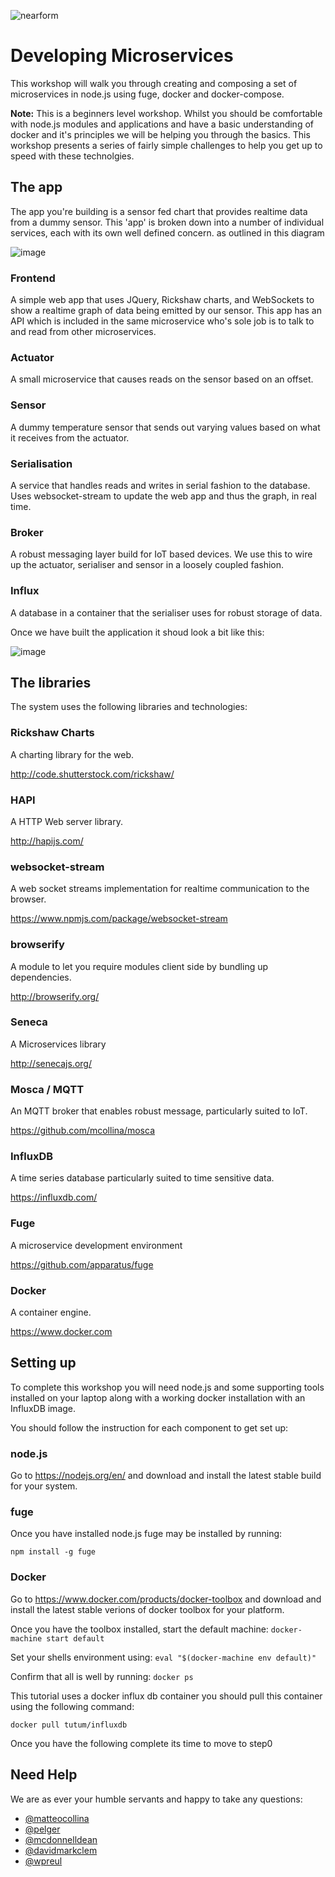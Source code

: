 ![nearform](https://rawgit.com/nearform/msworkshop/master/assets/banner.svg)

# Developing Microservices
This workshop will walk you through creating and composing a set of
microservices in node.js using fuge, docker and docker-compose.

__Note:__ This is a beginners level workshop. Whilst you should be comfortable
with node.js modules and applications and have a basic understanding of docker
and it's principles we will be helping you through the basics. This workshop presents a series of fairly simple challenges to help you get up to speed with these technolgies.

## The app
The app you're building is a sensor fed chart that provides realtime
data from a dummy sensor. This 'app' is broken down into a number of
individual services, each with its own well defined concern. as outlined in this diagram

![image](/Users/pelger/work/nearform/code/nodeconf/_developing-microservices/docs/target.png)

### Frontend
A simple web app that uses JQuery, Rickshaw charts, and WebSockets to show
a realtime graph of data being emitted by our sensor. This app has an API
which is included in the same microservice who's sole job is to talk to
and read from other microservices.

### Actuator
A small microservice that causes reads on the sensor based on an offset.

### Sensor
A dummy temperature sensor that sends out varying values based on what it
receives from the actuator.

### Serialisation
A service that handles reads and writes in serial fashion to the database. Uses
websocket-stream to update the web app and thus the graph, in real time.

### Broker
A robust messaging layer build for IoT based devices. We use this to wire up
the actuator, serialiser and sensor in a loosely coupled fashion.

### Influx
A database in a container that the serialiser uses for robust storage of data.

Once we have built the application it shoud look a bit like this:

![image](/Users/pelger/work/nearform/code/nodeconf/_developing-microservices/docs/screen.png)

## The libraries

The system uses the following libraries and technologies:

### Rickshaw Charts
A charting library for the web.

http://code.shutterstock.com/rickshaw/

### HAPI
A HTTP Web server library.

http://hapijs.com/

### websocket-stream
A web socket streams implementation for realtime communication to the browser.

https://www.npmjs.com/package/websocket-stream

### browserify
A module to let you require modules client side by bundling up dependencies.

http://browserify.org/

### Seneca
A Microservices library

http://senecajs.org/

### Mosca / MQTT
An MQTT broker that enables robust message, particularly suited to IoT.

https://github.com/mcollina/mosca

### InfluxDB
A time series database particularly suited to time sensitive data.

https://influxdb.com/

### Fuge
A microservice development environment

https://github.com/apparatus/fuge

### Docker
A container engine.

https://www.docker.com

## Setting up
To complete this workshop you will need node.js and some supporting tools installed on your laptop along with a working docker installation with an InfluxDB image.

You should follow the instruction for each component to get set up:

### node.js
Go to https://nodejs.org/en/ and download and install the latest stable build for your system.

### fuge
Once you have installed node.js fuge may be installed by running:
```
npm install -g fuge
```

### Docker
Go to https://www.docker.com/products/docker-toolbox and download and install the latest stable verions of docker toolbox for your platform.

Once you have the toolbox installed, start the default machine: `docker-machine start default`

Set your shells environment using: `eval "$(docker-machine env default)"`

Confirm that all is well by running: `docker ps`

This tutorial uses a docker influx db container you should pull this container using the following command:

```
docker pull tutum/influxdb
```
Once you have the following complete its time to move to step0

## Need Help
We are as ever your humble servants and happy to take any questions:

- [@matteocollina](https://twitter.com/matteocollina)
- [@pelger](https://twitter.com/pelger)
- [@mcdonnelldean](https://twitter.com/mcdonnelldean)
- [@davidmarkclem](https://twitter.com/davidmarkclem)
- [@wpreul](https://twitter.com/wpreul)

[Docker Cheat Sheet]: https://github.com/wsargent/docker-cheat-sheet
